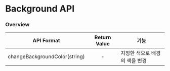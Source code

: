 # Background API

### Overview

|           API Format          | Return Value | 기능                |
| :---------------------------: | :----------: | ----------------- |
| changeBackgroundColor(string) |       -      | 지정한 색으로 배경의 색을 변경 |

